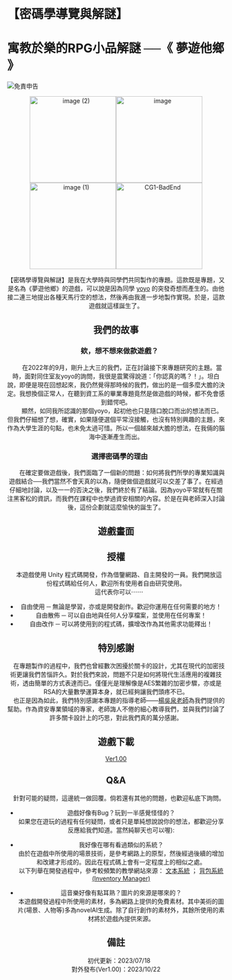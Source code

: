 # 【密碼學導覽與解謎】 
# 寓教於樂的RPG小品解謎 ──《 夢遊他鄉 》

![免責申告](https://github.com/DremeSky/Cryptology-Tour-and-Enigma-Solving/assets/114667055/e3f60951-349d-4478-97e1-6e9de4af82a6)
<center class="half">
  <img width="200" alt="image (2)" src="https://github.com/DremeSky/Cryptology-Tour-and-Enigma-Solving/assets/114667055/050b8bcb-1d07-4ea6-a53d-169ce7286b63"><img width="200" alt="image" src="https://github.com/DremeSky/Cryptology-Tour-and-Enigma-Solving/assets/114667055/f3b2714d-ab90-4970-8eca-d1faccf7d7ff"><img width="200" alt="image (1)" src="https://github.com/DremeSky/Cryptology-Tour-and-Enigma-Solving/assets/114667055/fa140fdf-d269-4d9c-9464-a9fd69d8fbdd"><img width="200" alt="CG1-BadEnd" src="https://github.com/DremeSky/Cryptology-Tour-and-Enigma-Solving/assets/114667055/89211d6b-5681-40f1-94db-c917ec0b4007">

  【密碼學導覽與解謎】是我在大學時與同學們共同製作的專題。這款既是專題，又是名為《夢遊他鄉》的遊戲，可以說是因為同學 [yoyo](https://github.com/oydoubleyo) 的突發奇想而產生的。由他接二連三地提出各種天馬行空的想法，然後再由我進一步地製作實現。於是，這款遊戲就這樣誕生了。


## 我們的故事
### 　欸，想不想來做款遊戲？
　　在2022年的9月，剛升上大三的我們，正在討論接下來專題研究的主題。當時，面對同住室友yoyo的詢問，我很是震驚得說道：「你認真的嗎？！」。坦白說，即便是現在回想起來，我仍然覺得那時候的我們，做出的是一個多麼大膽的決定。我想換個正常人，在聽到資工系的畢業專題竟然是做遊戲的時候，都不免會感到錯愕吧。
\
　　顯然，如同我所認識的那個yoyo，起初他也只是隨口脫口而出的想法而已。但我們仔細想了想，確實，如果隨便選個平常沒接觸，也沒有特別興趣的主題，來作為大學生涯的句點，也未免太過可惜。所以一個越來越大膽的想法，在我倆的腦海中逐漸產生而出。

### 　選擇密碼學的理由
　　在確定要做遊戲後，我們面臨了一個新的問題：如何將我們所學的專業知識與遊戲結合──我們當然不會天真的以為，隨便做個遊戲就可以交差了事了。在經過仔細地討論，以及一一的否決之後，我們終於有了結論。因為yoyo平常就有在關注黑客松的資訊，而我們在課程中也學過資安相關的內容。於是在與老師深入討論後，這份企劃就這麼愉快的誕生了。


## 遊戲畫面



## 授權
　本遊戲使用 Unity 程式碼開發，作為借鑒網路、自主開發的一員。我們開放這份程式碼給任何人，歡迎所有使用者自由研究使用。
　\
　這代表你可以⋯⋯
- 自由使用 ─ 無論是學習，亦或是開發創作。歡迎你運用在任何需要的地方！
- 自由散佈 ─ 可以自由地與任何人分享檔案，並使用在任何專案！
- 自由改作 ─ 可以將使用到的程式碼，擴增改作為其他需求功能釋出！


## 特別感謝
　在專題製作的過程中，我們也曾經數次困擾於關卡的設計，尤其在現代的加密技術更讓我們苦惱許久。對於我們來說，問題不只是如何將現代生活應用的複雜技術，透由簡單的方式表達而已。僅僅光是理解像是AES繁雜的加密步驟，亦或是RSA的大量數學運算本身，就已經夠讓我們頭疼不已。
\
　也正是因為如此，我們特別感謝本專題的指導老師——[楊吳泉老師](https://sites.google.com/view/isuie01/%E5%90%88%E8%81%98%E5%B8%AB%E8%B3%87/%E6%A5%8A%E5%90%B3%E6%B3%89-%E5%89%AF%E6%95%99%E6%8E%88)為我們提供的幫助。作為資安專業領域的專家，老師誨人不倦的細心教導我們，並與我們討論了許多關卡設計上的巧思，對此我們真的萬分感謝。


## 遊戲下載
  [Ver1.00](https://drive.google.com/drive/folders/1k1fAYOrhWKD97WJOQVXxUxoiuLfUJLzl)


## Q&A
　針對可能的疑問，這邊統一做回覆。倘若還有其他的問題，也歡迎私底下詢問。

- 遊戲好像有Bug？玩到一半感覺怪怪的？
　<br>如果您在遊玩的過程有任何疑問，或者只是單純想說說你的想法，都歡迎分享反應給我們知道。當然純聊天也可以喔):

- 我好像在哪有看過類似的系統？
　<br>由於在遊戲中所使用的場景技術，是參考網路上的原型，然後經過後續的增加和改建才形成的。因此在程式碼上會有一定程度上的相似之處。
\
以下列舉在開發過程中，參考較頻繁的教學網站來源：
[文本系統](https://www.youtube.com/watch?v=33XDR6E5W7g&list=PL6_cpWr0PK5w086Tm_9uyxky63xQWW6jU&ab_channel=ADworks)
 ； 
[背包系統(Inventory Manager)](https://www.youtube.com/watch?v=WHkTz14bV3s&list=PL_Pb2I110MfEYrG9JRN3R7QYRqRl6hMCc&index=1&ab_channel=MStudio)

- 這音樂好像有點耳熟？圖片的來源是哪來的？
　<br>本遊戲開發過程中所使用的素材，多為網路上提供的免費素材。其中美術的圖片(場景、人物等)多為novelAI生成。除了自行創作的素材外，其餘所使用的素材將於遊戲內提供來源。


## 備註
　初代更新：2023/07/18
\
對外發布(Ver1.00)：2023/10/22


